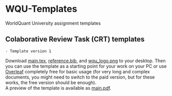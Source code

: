 # WQU-Templates
WorldQuant University assignment templates


## Colaborative Review Task (CRT) templates
    - Template version 1

Download  [main.tex](main.tex), [reference.bib](reference.bib), and [wqu_logo.png](wqu_logo.png) to your desktop. Then you can use the template as a starting point for your work on your PC or use [Overleaf](https://www.overleaf.com?r=049a7499&rm=d&rs=b) completely free for basic usage (for very long and complex documents, you might need to switch to the paid version, but for these works, the free version should be enough). <br>
A preview of the template is available as [main.pdf](main.pdf).